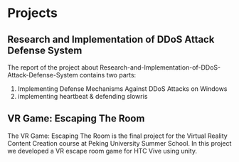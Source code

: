 # Projects

## Research and Implementation of DDoS Attack Defense System
The report of the project about Research-and-Implementation-of-DDoS-Attack-Defense-System contains two parts:

1. Implementing Defense Mechanisms Against DDoS Attacks on Windows
2. implementing heartbeat & defending slowris

## VR Game: Escaping The Room
The VR Game: Escaping The Room is the final project for the Virtual Reality Content Creation course at Peking University Summer School.
In this project we developed a VR escape room game for HTC Vive using unity.
